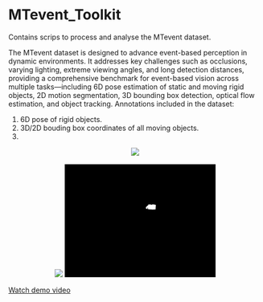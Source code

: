 # MTevent_Toolkit
Contains scrips to process and analyse the MTevent dataset.

The MTevent dataset is designed to advance event-based perception in dynamic environments. It addresses key challenges such as occlusions, varying lighting, extreme viewing angles, and long detection distances, providing a comprehensive benchmark for event-based vision across multiple tasks—including 6D pose estimation of static and moving rigid objects, 2D motion segmentation, 3D bounding box detection, optical flow estimation, and object tracking. Annotations included in the dataset:
1. 6D pose of rigid objects.
2. 3D/2D bouding box coordinates of all moving objects.
3. 
<p align="center">
  <img src="media/scene52.gif" />
  
</p>

<p align="center">
  <img src="media/scene63_mask_human.gif" width="400"/>
  <img src="media/scene63_mask_obj.gif" width="300"/>
</p>

[Watch demo video](media/scene33_obj_bbox.mp4)
